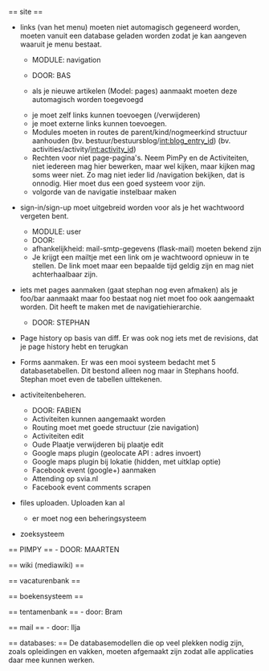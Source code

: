 == site ==

* links (van het menu) moeten niet automagisch gegeneerd worden, moeten vanuit
een database geladen worden zodat je kan aangeven waaruit je menu bestaat.
    - MODULE: navigation
    - DOOR: BAS

    - als je nieuwe artikelen (Model: pages) aanmaakt moeten deze automagisch worden toegevoegd
    + je moet zelf links kunnen toevoegen (/verwijderen)
    + je moet externe links kunnen toevoegen.
    - Modules moeten in routes de parent/kind/nogmeerkind structuur aanhouden
      (bv. bestuur/bestuursblog/<int:blog_entry_id>)
      (bv. activities/activity/<int:activity_id>)
    - Rechten voor niet page-pagina's. Neem PimPy en de Activiteiten, niet iedereen mag hier bewerken, maar wel kijken, maar kijken mag soms weer niet. Zo mag niet ieder lid /navigation bekijken, dat is onnodig. Hier moet dus een goed systeem voor zijn.
    - volgorde van de navigatie instelbaar maken

* sign-in/sign-up moet uitgebreid worden voor als je het wachtwoord vergeten bent.
    - MODULE: user
    - DOOR:
    - afhankelijkheid: mail-smtp-gegevens (flask-mail) moeten bekend zijn
    - Je krijgt een mailtje met een link om je wachtwoord opnieuw in te stellen.
    De link moet maar een bepaalde tijd geldig zijn en mag niet achterhaalbaar
    zijn.

* iets met pages aanmaken (gaat stephan nog even afmaken) als je foo/bar aanmaakt
maar foo bestaat nog niet moet foo ook aangemaakt worden. Dit heeft te maken met
de navigatiehierarchie.
    - DOOR: STEPHAN

* Page history op basis van diff. Er was ook nog iets met de revisions, dat je
page history hebt en terugkan

* Forms aanmaken. Er was een mooi systeem bedacht met 5 databasetabellen. Dit
bestond alleen nog maar in Stephans hoofd. Stephan moet even de tabellen
uittekenen.

* activiteitenbeheren.
    - DOOR: FABIEN
    + Activiteiten kunnen aangemaakt worden
    + Routing moet met goede structuur (zie navigation)
    + Activiteiten edit
    + Oude Plaatje verwijderen bij plaatje edit
    + Google maps plugin (geolocate API : adres invoert)
    - Google maps plugin bij lokatie (hidden, met uitklap optie)
    - Facebook event (google+) aanmaken
    - Attending op svia.nl
    - Facebook event comments scrapen

* files uploaden. Uploaden kan al
    - er moet nog een beheringsysteem

* zoeksysteem

== PIMPY ==
    - DOOR: MAARTEN

== wiki (mediawiki) ==

== vacaturenbank ==

== boekensysteem ==

== tentamenbank ==
    - door: Bram

== mail ==
    - door: Ilja

== databases: ==
De databasemodellen die op veel plekken nodig zijn, zoals opleidingen en vakken,
moeten afgemaakt zijn zodat alle applicaties daar mee kunnen werken.
